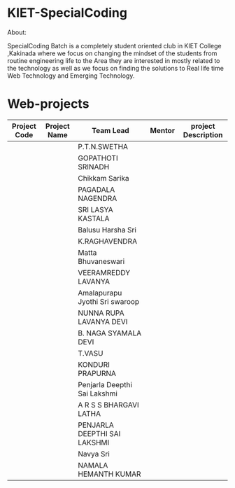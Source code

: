 # KIET-SpecialCoding

About:

   SpecialCoding Batch is a completely student oriented club in KIET College ,Kakinada where we focus on changing the mindset of the students from routine engineering life to the Area they are interested in mostly related to the technology as well as we focus on finding the solutions to Real life time Web Technology and Emerging Technology.
   
# Web-projects

  
| Project Code | Project Name    | Team Lead | Mentor | project Description |
| ----------- | ----------- | --------------- | ----- | -------------------  |
|             |             |  P.T.N.SWETHA  |      |                       |
|             |             | GOPATHOTI SRINADH   |       |                       |
|             |             | Chikkam Sarika    |       |                       |
|             |             | PAGADALA NAGENDRA   |       |                       |
|             |             | SRI LASYA KASTALA    |       |                       |
|             |             | Balusu Harsha Sri     |       |                       |
|             |             | K.RAGHAVENDRA   |       |                       |
|             |             | Matta Bhuvaneswari  |       |                       |
|             |             | VEERAMREDDY LAVANYA    |       |                       |
|             |             | Amalapurapu Jyothi Sri swaroop     |       |           |            
|             |             | NUNNA RUPA LAVANYA DEVI   |       |                       |
|             |             | B. NAGA SYAMALA DEVI    |       |                       |
|             |             | T.VASU   |       |                       |
|             |             |  KONDURI PRAPURNA    |       |                       |
|             |             | Penjarla Deepthi Sai Lakshmi    |       |                       |
|             |             | A R S S BHARGAVI LATHA   |       |                       |
|             |             | PENJARLA DEEPTHI SAI LAKSHMI   |       |                       |
|             |             | Navya Sri   |       |                       |
|             |             | NAMALA HEMANTH KUMAR   |       |                       |
